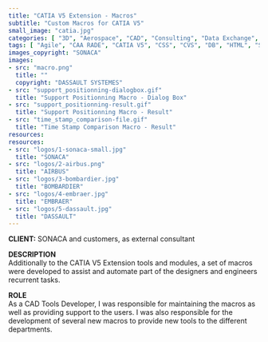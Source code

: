 ```yaml
---
title: "CATIA V5 Extension - Macros"
subtitle: "Custom Macros for CATIA V5"
small_image: "catia.jpg"
categories: [ "3D", "Aerospace", "CAD", "Consulting", "Data Exchange", "Network", "Project Management", "Supply Chain", "Support", "Web" ]
tags: [ "Agile", "CAA RADE", "CATIA V5", "CSS", "CVS", "DB", "HTML", "SAP", "SQL", "Scripting", "UNIX", "VB", "VPM", "Visual Studio", "Windows", "XML" ]
images_copyright: "SONACA"
images:
- src: "macro.png"
  title: ""
  copyright: "DASSAULT SYSTEMES"
- src: "support_positionning-dialogbox.gif"
  title: "Support Positionning Macro - Dialog Box"
- src: "support_positionning-result.gif"
  title: "Support Positionning Macro - Result"
- src: "time_stamp_comparison-file.gif"
  title: "Time Stamp Comparison Macro - Result"
resources:
resources:
- src: "logos/1-sonaca-small.jpg"
  title: "SONACA"
- src: "logos/2-airbus.png"
  title: "AIRBUS"
- src: "logos/3-bombardier.jpg"
  title: "BOMBARDIER"
- src: "logos/4-embraer.jpg"
  title: "EMBRAER"
- src: "logos/5-dassault.jpg"
  title: "DASSAULT"
---
```


<b>CLIENT:</b> SONACA and customers, as external consultant<br>

<b>DESCRIPTION</b><br>
Additionally to the CATIA V5 Extension tools and modules, a set of macros were developed to assist and automate part of the  designers and engineers recurrent tasks.<br>

<b>ROLE</b><br>
As a CAD Tools Developer, I was responsible for maintaining the macros as well as providing support to the users. I was also responsible for the development of several new macros to provide new tools to the different departments.<br>
